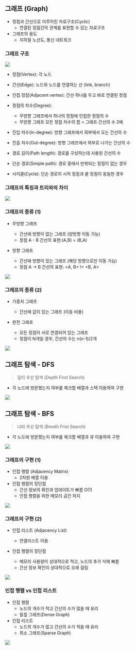 ## 그래프 (Graph)
- 정점과 간선으로 이루어진 자료구조(Cyclic)
    - 연결된 정점간의 관계를 표현할 수 있는 자료구조
- 그래프의 용도
    - 지하철 노선도, 통신 네트워크

### 그래프 구조

![](img/2022-04-27-16-44-22.png)

- 정점(Vertex): 각 노드
- 간선(Edge): 노드와 노드를 연결하는 선 (link, branch)
- 인접 정점(Adjacent vertex): 간선 하나를 두고 바로 연결된 정점
- 정점의 차수(Degree):
    - 무방향 그래프에서 하나의 정점에 인접한 정점의 수
    - 무방향 그래프 모든 정점 차수의 합 = 그래프 간선의 수 2배

- 진입 차수(In-degree): 방향 그래프에서 외부에서 오는 간선의 수
- 진출 차수(Out-degree): 방향 그래프에서 외부로 나가는 간선의 수
- 경로 길이(Path length): 경로를 구성하는데 사용된 간선의 수
- 단순 경로(Simple path): 경로 중에서 반복되는 정점이 없는 경우
- 사이클(Cycle): 단순 경로의 시작 정점과 끝 정점이 동일한 경우

### 그래프의 특징과 트리와의 차이
![](img/2022-04-27-16-46-59.png)

### 그래프의 종류 (1)

- 무방향 그래프
    - 간선에 방향이 없는 그래프 (양방향 이동 가능)
    - 정점 A - B 간선의 표현:(A,B) = (B,A)

- 방향 그래프
    - 간선에 방향이 있는 그래프 (해당 방향으로만 이동 가능)
    - 정점 A -> B 간선의 표현: <A, B> != <B, A>

![](img/2022-04-27-16-49-54.png)

### 그래프의 종류 (2)

- 가중치 그래프
    - 간선에 값이 있는 그래프 (이동 비용)

- 완전 그래프
    - 모든 정점이 서로 연결되어 있는 그래프
    - 정점이 N개일 경우, 간선의 수는 n(n-1)/2개

![](img/2022-04-27-16-50-32.png)

## 그래프 탐색 - DFS
> 깊이 우선 탐색 (Depth First Search)

- 각 노드에 방문했는지 여부를 체크할 배열과 스택 이용하여 구현

![](img/2022-04-27-16-51-42.png)

## 그래프 탐색 - BFS
> 너비 우선 탐색 (Breath Frist Search)
- 각 노드에 방문했는지 여부를 체크할 배열과 큐 이용하여 구현 

![](img/2022-04-27-17-59-57.png)

### 그래프의 구현 (1)
- 인접 행렬 (Adjacency Matrix)
    - 2차원 배열 이용
- 인접 행렬의 장단점
    - 간선 정보의 확인과 업데이트가 빠름 O(1)
    - 인접 행렬을 위한 메모리 공간 차지

![](img/2022-04-27-17-03-37.png)

### 그래프의 구현 (2)
- 인접 리스트 (Adjacency List)
    - 연결리스트 이용

- 인접 행렬의 장단점
    - 메모리 사용량이 상대적으로 적고, 노드의 추가 삭제 빠름
    - 간선 정보 확인이 상대적으로 오래 걸림

![](img/2022-04-27-17-04-38.png)

### 인접 행렬 vs 인접 리스트
- 인접 행렬
    - 노드의 개수가 적고 간선의 수가 많을 때 유리
    - 밀짚 그래프(Dense Graph)
- 인접 리스트
    - 노드의 개수가 많고 간선의 수가 적을 때 유리
    - 희소 그래프(Sparse Graph)

![](img/2022-04-27-17-05-23.png)